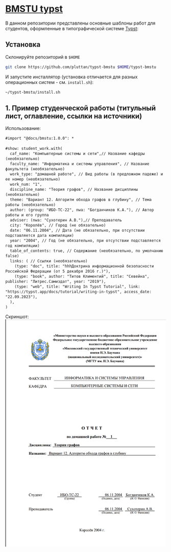 # [BMSTU typst](https://github.com/pluttan/typst-bmstu)

В данном репозитории представлены основные шаблоны работ для студентов, оформленные в типографической системе [Typst](https://typst.app):

## Установка

Склонируйте репозиторий в `$HOME`

```bash
git clone https://github.com/pluttan/typst-bmstu $HOME/typst-bmstu
```

И запустите инсталлятор (установка отличается для разных операционных систем - см. `install.sh`):

```bash
~/typst-bmstu/install.sh
```

## 1. Пример студенческой работы (титульный лист, оглавление, ссылки на источники)

Использование:
```typst
#import "@docs/bmstu:1.0.0": *

#show: student_work.with(
  caf_name: "Компьютерные системы и сети",// Название кафедры (необязательно)
  faculty_name: "Информатика и системы управления", // Название факультета (необязательно)
  work_type: "домашней работе", // Вид работы (в предложном падеже) и ее номер (необязательно)
  work_num: "1",
  discipline_name: "Теория графов", // Название дисциплины (необязательно)
  theme: "Вариант 12. Алгоритм обхода графов в глубину", // Тема работы (необязательно)
  author: (group: "ИБО-ТС-22", nwa: "Богданчиков К.А."), // Автор работы и его группа
  adviser: (nwa: "Сухотерин А.В."),// Преподаватель
  city: "Королёв", // Город (не обязательно)
  date: "06.11.2004", // Дата (не обязательно, при отсутствии подставляется дата компиляции)
  year: "2004", // Год (не обязательно, при отсутствии подставляется год компиляции) 
  table_of_contents: true, // Содержание (необязательно, по умолчанию false) 
  links: ( // Ссылки (необязательно) 
    (type: "doc", title: "hhhДоктрина информационной безопасности Российской Федерации (от 5 декабря 2016 г.)"),
    (type: "book", author: "Титов Климентий", title: "Севейна", publisher: "Литрес.Самиздат", year: "2019"),
    (type: "web", title: "Writing In Typst Tutorial", link: "https://typst.app/docs/tutorial/writing-in-typst", access_date: "22.09.2023"),
  ),
)
```
Скриншот:
![Пример](example-report.png)
